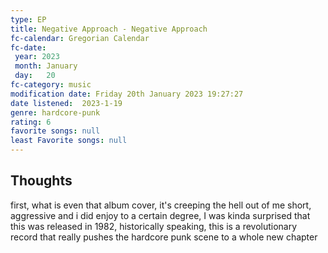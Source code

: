 ```yaml
---
type: EP 
title: Negative Approach - Negative Approach
fc-calendar: Gregorian Calendar
fc-date: 
 year: 2023
 month: January
 day:   20
fc-category: music
modification date: Friday 20th January 2023 19:27:27
date listened:  2023-1-19
genre: hardcore-punk
rating: 6
favorite songs: null
least Favorite songs: null
---
```

## Thoughts

first, what is even that album cover, it's creeping the hell out of me
short, aggressive and i did enjoy to a certain degree, I was kinda surprised that this was released in 1982, historically speaking, this is a revolutionary record that really pushes the hardcore punk scene to a whole new chapter